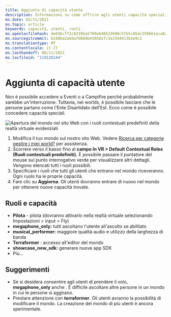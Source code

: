 ```yaml
---
title: Aggiunta di capacità utente
description: Informazioni su come offrire agli utenti capacità speciali negli eventi altspaceVR.
ms.date: 03/11/2021
ms.topic: article
keywords: capacità, utenti, ruoli
ms.openlocfilehash: de03bcff2c0239ba5709e848523690c5fb5c85dc350661eca822094d21b87785
ms.sourcegitcommit: b248ba2a6da7d669b430581fc3a1544413b2e9c1
ms.translationtype: MT
ms.contentlocale: it-IT
ms.lasthandoff: 08/11/2021
ms.locfileid: "119126144"
---
```

# <a name="adding-user-abilities"></a>Aggiunta di capacità utente

Non è possibile accedere a Eventi o a Campifire perché probabilmente sarebbe un'interruzione. Tuttavia, nei worlds, è possibile lasciare che le persone partano come l'Ente Disartidato dell'Est. Ecco come è possibile concedere capacità speciali.

![Apertura del mondo nel sito Web con i ruoli contestuali predefiniti della realtà virtuale evidenziati](images/contextual_roles.png)

1. Modifica il tuo mondo sul nostro sito Web. Vedere [Ricerca per categorie gestire i miei world?](managing-worlds.md) per assistenza.
2. Scorrere verso il basso fino al **campo In VR > Default Contextual Roles (Ruoli contestuali predefiniti).** È possibile passare il puntatore del mouse sul punto interrogativo verde per visualizzare altri dettagli. Vengono elencati tutti i ruoli possibili.
3. Specificare i ruoli che tutti gli utenti che entrano nel mondo riceveranno. Ogni ruolo ha le proprie capacità.
4. Fare clic su **Aggiorna**. Gli utenti dovranno entrare di nuovo nel mondo per ottenere nuove capacità trovate.

## <a name="roles-and-abilities"></a>Ruoli e capacità

* **Pilota** - pilota (dovranno attivarlo nella realtà virtuale selezionando Impostazioni > input > Fly)
* **megaphone_only:** tutti ascoltano l'utente all'ascolto se abilitato
* **musical_performer:** maggiore qualità audio e utilizzo della larghezza di banda
* **Terraformer** : accesso all'editor del mondo
* **showcase_new_sdk:** generare nuove app SDK
* Più...

## <a name="tips"></a>Suggerimenti

* Se si desidera consentire agli utenti di prendere il volo, **megaphone_only** anche . È difficile ascoltare altre persone in un mondo in cui le persone si aggirano.
* Prestare attenzione con **terraformer**. Gli utenti avranno la possibilità di modificare il mondo. La creazione del mondo di più utenti è ancora sperimentale.